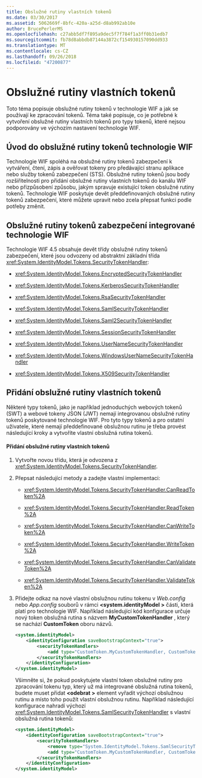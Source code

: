 ```yaml
---
title: Obslužné rutiny vlastních tokenů
ms.date: 03/30/2017
ms.assetid: 5062669f-8bfc-420a-a25d-d8ab992ab10e
author: BrucePerlerMS
ms.openlocfilehash: c27abb5df7f895a9dec5f7f784f1a3ff0b31edb7
ms.sourcegitcommit: fb78d8abbdb87144a3872cf154930157090dd933
ms.translationtype: MT
ms.contentlocale: cs-CZ
ms.lasthandoff: 09/26/2018
ms.locfileid: "47200877"
---
```

# <a name="custom-token-handlers"></a>Obslužné rutiny vlastních tokenů
Toto téma popisuje obslužné rutiny tokenů v technologie WIF a jak se používají ke zpracování tokenů. Téma také popisuje, co je potřebné k vytvoření obslužné rutiny vlastních tokenů pro typy tokenů, které nejsou podporovány ve výchozím nastavení technologie WIF.  
  
## <a name="introduction-to-token-handlers-in-wif"></a>Úvod do obslužné rutiny tokenů technologie WIF  
 Technologie WIF spoléhá na obslužné rutiny tokenů zabezpečení k vytváření, čtení, zápis a ověřovat tokeny pro předávající stranu aplikace nebo služby tokenů zabezpečení (STS). Obslužné rutiny tokenů jsou body rozšiřitelnosti pro přidání obslužné rutiny vlastních tokenů do kanálu WIF nebo přizpůsobení způsobu, jakým spravuje existující token obslužné rutiny tokenů. Technologie WIF poskytuje devět předdefinovaných obslužné rutiny tokenů zabezpečení, které můžete upravit nebo zcela přepsat funkci podle potřeby změnit.  
  
## <a name="built-in-security-token-handlers-in-wif"></a>Obslužné rutiny tokenů zabezpečení integrované technologie WIF  
 Technologie WIF 4.5 obsahuje devět třídy obslužné rutiny tokenů zabezpečení, které jsou odvozeny od abstraktní základní třída <xref:System.IdentityModel.Tokens.SecurityTokenHandler>:  
  
-   <xref:System.IdentityModel.Tokens.EncryptedSecurityTokenHandler>  
  
-   <xref:System.IdentityModel.Tokens.KerberosSecurityTokenHandler>  
  
-   <xref:System.IdentityModel.Tokens.RsaSecurityTokenHandler>  
  
-   <xref:System.IdentityModel.Tokens.SamlSecurityTokenHandler>  
  
-   <xref:System.IdentityModel.Tokens.Saml2SecurityTokenHandler>  
  
-   <xref:System.IdentityModel.Tokens.SessionSecurityTokenHandler>  
  
-   <xref:System.IdentityModel.Tokens.UserNameSecurityTokenHandler>  
  
-   <xref:System.IdentityModel.Tokens.WindowsUserNameSecurityTokenHandler>  
  
-   <xref:System.IdentityModel.Tokens.X509SecurityTokenHandler>  
  
## <a name="adding-a-custom-token-handler"></a>Přidání obslužné rutiny vlastních tokenů  
 Některé typy tokenů, jako je například jednoduchých webových tokenů (SWT) a webové tokeny JSON (JWT) nemají integrovanou obslužné rutiny tokenů poskytované technologie WIF. Pro tyto typy tokenů a pro ostatní uživatele, které nemají předdefinované obslužnou rutinu je třeba provést následující kroky a vytvoříte vlastní obslužná rutina tokenů.  
  
#### <a name="adding-a-custom-token-handler"></a>Přidání obslužné rutiny vlastních tokenů  
  
1.  Vytvořte novou třídu, která je odvozena z <xref:System.IdentityModel.Tokens.SecurityTokenHandler>.  
  
2.  Přepsat následující metody a zadejte vlastní implementaci:  
  
    -   <xref:System.IdentityModel.Tokens.SecurityTokenHandler.CanReadToken%2A>  
  
    -   <xref:System.IdentityModel.Tokens.SecurityTokenHandler.ReadToken%2A>  
  
    -   <xref:System.IdentityModel.Tokens.SecurityTokenHandler.CanWriteToken%2A>  
  
    -   <xref:System.IdentityModel.Tokens.SecurityTokenHandler.WriteToken%2A>  
  
    -   <xref:System.IdentityModel.Tokens.SecurityTokenHandler.CanValidateToken%2A>  
  
    -   <xref:System.IdentityModel.Tokens.SecurityTokenHandler.ValidateToken%2A>  
  
3.  Přidejte odkaz na nové vlastní obslužnou rutinu tokenu v *Web.config* nebo *App.config* souborů v rámci  **\<system.identityModel >** části, která platí pro technologie WIF. Například následující kód konfigurace určuje nový token obslužná rutina s názvem **MyCustomTokenHandler** , který se nachází **CustomToken** oboru názvů.  
  
    ```xml  
    <system.identityModel>  
        <identityConfiguration saveBootstrapContext="true">  
            <securityTokenHandlers>  
                <add type="CustomToken.MyCustomTokenHandler, CustomToken" />  
            </securityTokenHandlers>  
        </identityConfiguration>  
    </system.identityModel>  
    ```  
  
     Všimněte si, že pokud poskytujete vlastní token obslužné rutiny pro zpracování tokenu typ, který už má integrované obslužná rutina tokenů, budete muset přidat  **\<odebrat >** element vyřadit výchozí obslužnou rutinu a místo toho použít vlastní obslužnou rutinu. Například následující konfigurace nahradí výchozí <xref:System.IdentityModel.Tokens.SamlSecurityTokenHandler> s vlastní obslužná rutina tokenů:  
  
    ```xml  
    <system.identityModel>  
        <identityConfiguration saveBootstrapContext="true">  
            <securityTokenHandlers>  
                <remove type="System.IdentityModel.Tokens.SamlSecurityTokenHandler, System.IdentityModel, Version=4.0.0.0, Culture=neutral, PublicKeyToken=abcdefg123456789">  
                <add type="CustomToken.MyCustomTokenHandler, CustomToken" />  
            </securityTokenHandlers>  
        </identityConfiguration>  
    </system.identityModel>  
    ```
